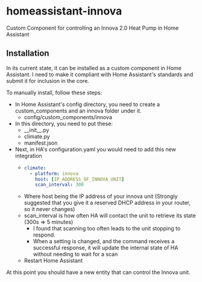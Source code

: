 # homeassistant-innova

Custom Component for controlling an Innova 2.0 Heat Pump in Home Assistant

## Installation

In its current state, it can be installed as a custom component in Home Assistant. I need to make it compliant with Home Assistant's standards and submit it for inclusion in the core.

To manually install, follow these steps:

* In Home Assistant's config directory, you need to create a custom_components and an innova folder under it.
  * config/custom_components/innova
* In this directory, you need to put these:
  * \_\_init\_\_.py
  * climate.py
  * manifest.json
* Next, in HA's configuration.yaml you would need to add this new integration
  * ``` yaml
    climate:
      - platform: innova
        host: [IP_ADDRESS_OF_INNOVA_UNIT]
        scan_interval: 300
    ```
  * Where host being the IP address of your innova unit (Strongly suggested that you give it a reserved DHCP address in your router, so it never changes)
  * scan_interval is how often HA will contact the unit to retrieve its state (300s => 5 minutes)
    * I found that scanning too often leads to the unit stopping to respond.
    * When a setting is changed, and the command receives a successful response, it will update the internal state of HA without needing to wait for a scan
  * Restart Home Assistant


At this point you should have a new entity that can control the Innova unit.

